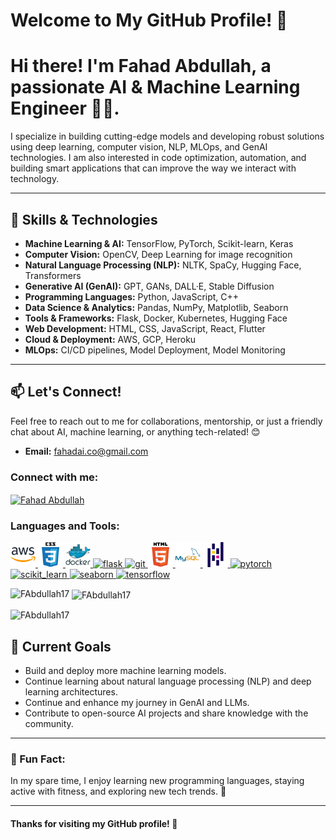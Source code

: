 # Welcome to My GitHub Profile! 👋

# Hi there! I'm **Fahad Abdullah**, a passionate **AI & Machine Learning Engineer** 👨‍💻. 

I specialize in building cutting-edge models and developing robust solutions using deep learning, computer vision, NLP, MLOps, and GenAI technologies. I am also interested in code optimization, automation, and building smart applications that can improve the way we interact with technology.

---

## 🔧 Skills & Technologies
- **Machine Learning & AI:** TensorFlow, PyTorch, Scikit-learn, Keras
- **Computer Vision:** OpenCV, Deep Learning for image recognition
- **Natural Language Processing (NLP):** NLTK, SpaCy, Hugging Face, Transformers
- **Generative AI (GenAI):** GPT, GANs, DALL·E, Stable Diffusion
- **Programming Languages:** Python, JavaScript, C++
- **Data Science & Analytics:** Pandas, NumPy, Matplotlib, Seaborn
- **Tools & Frameworks:** Flask, Docker, Kubernetes, Hugging Face
- **Web Development:** HTML, CSS, JavaScript, React, Flutter
- **Cloud & Deployment:** AWS, GCP, Heroku
- **MLOps:** CI/CD pipelines, Model Deployment, Model Monitoring

---

## 📫 Let's Connect!
Feel free to reach out to me for collaborations, mentorship, or just a friendly chat about AI, machine learning, or anything tech-related! 😊

- **Email:** fahadai.co@gmail.com
  
<h3 align="left">Connect with me:</h3>
<p align="left">
<a href="https://linkedin.com/in/fahad-abdullah-3bb72a270" target="blank"><img align="center" src="https://raw.githubusercontent.com/rahuldkjain/github-profile-readme-generator/master/src/images/icons/Social/linked-in-alt.svg" alt="Fahad Abdullah" height="30" width="40" /></a>
</p>

<h3 align="left">Languages and Tools:</h3>
<p align="left"> 
<a href="https://aws.amazon.com" target="_blank" rel="noreferrer"> <img src="https://raw.githubusercontent.com/devicons/devicon/master/icons/amazonwebservices/amazonwebservices-original-wordmark.svg" alt="aws" width="40" height="40"/> </a> 
<a href="https://www.w3schools.com/css/" target="_blank" rel="noreferrer"> <img src="https://raw.githubusercontent.com/devicons/devicon/master/icons/css3/css3-original-wordmark.svg" alt="css3" width="40" height="40"/> </a> 
<a href="https://www.docker.com/" target="_blank" rel="noreferrer"> <img src="https://raw.githubusercontent.com/devicons/devicon/master/icons/docker/docker-original-wordmark.svg" alt="docker" width="40" height="40"/> </a> 
<a href="https://flask.palletsprojects.com/" target="_blank" rel="noreferrer"> <img src="https://www.vectorlogo.zone/logos/pocoo_flask/pocoo_flask-icon.svg" alt="flask" width="40" height="40"/> </a> 
<a href="https://git-scm.com/" target="_blank" rel="noreferrer"> <img src="https://www.vectorlogo.zone/logos/git-scm/git-scm-icon.svg" alt="git" width="40" height="40"/> </a> 
<a href="https://www.w3.org/html/" target="_blank" rel="noreferrer"> <img src="https://raw.githubusercontent.com/devicons/devicon/master/icons/html5/html5-original-wordmark.svg" alt="html5" width="40" height="40"/> </a> 
<a href="https://www.mysql.com/" target="_blank" rel="noreferrer"> <img src="https://raw.githubusercontent.com/devicons/devicon/master/icons/mysql/mysql-original-wordmark.svg" alt="mysql" width="40" height="40"/> </a> 
<a href="https://pandas.pydata.org/" target="_blank" rel="noreferrer"> <img src="https://raw.githubusercontent.com/devicons/devicon/2ae2a900d2f041da66e950e4d48052658d850630/icons/pandas/pandas-original.svg" alt="pandas" width="40" height="40"/> </a> 
<a href="https://pytorch.org/" target="_blank" rel="noreferrer"> <img src="https://www.vectorlogo.zone/logos/pytorch/pytorch-icon.svg" alt="pytorch" width="40" height="40"/> </a> 
<a href="https://scikit-learn.org/" target="_blank" rel="noreferrer"> <img src="https://upload.wikimedia.org/wikipedia/commons/0/05/Scikit_learn_logo_small.svg" alt="scikit_learn" width="40" height="40"/> </a> 
<a href="https://seaborn.pydata.org/" target="_blank" rel="noreferrer"> <img src="https://seaborn.pydata.org/_images/logo-mark-lightbg.svg" alt="seaborn" width="40" height="40"/> </a> 
<a href="https://www.tensorflow.org" target="_blank" rel="noreferrer"> <img src="https://www.vectorlogo.zone/logos/tensorflow/tensorflow-icon.svg" alt="tensorflow" width="40" height="40"/> </a> 
</p>

<p><img align="left" src="https://github-readme-stats.vercel.app/api/top-langs?username=FAbdullah17&show_icons=true&locale=en&layout=compact" alt="FAbdullah17" /></p>

<p>&nbsp;<img align="center" src="https://github-readme-stats.vercel.app/api?username=FAbdullah17&show_icons=true&locale=en" alt="FAbdullah17" /></p>

<p><img align="center" src="https://github-readme-streak-stats.herokuapp.com/?user=FAbdullah17&" alt="FAbdullah17" /></p>

## 🌱 Current Goals
- Build and deploy more machine learning models.
- Continue learning about natural language processing (NLP) and deep learning architectures.
- Continue and enhance my journey in GenAI and LLMs.
- Contribute to open-source AI projects and share knowledge with the community.

---

### 📅 Fun Fact:
In my spare time, I enjoy learning new programming languages, staying active with fitness, and exploring new tech trends. 🚀

---

#### Thanks for visiting my GitHub profile! 🚀
